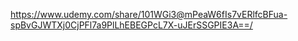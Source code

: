 https://www.udemy.com/share/101WGi3@mPeaW6fIs7vERlfcBFua-spBvGJWTXj0CjPFl7a9PlLhEBEGPcL7X-uJErSSGPIE3A==/
